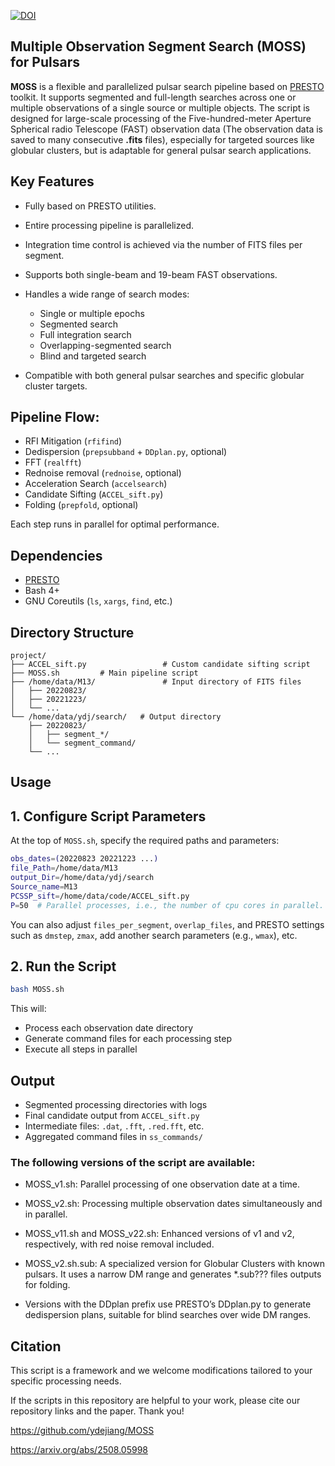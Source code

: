 [![DOI](https://zenodo.org/badge/965935150.svg)](https://doi.org/10.5281/zenodo.16784278)
## Multiple Observation Segment Search (MOSS) for Pulsars

**MOSS** is a flexible and parallelized pulsar search pipeline based on [PRESTO](https://www.cv.nrao.edu/~sransom/presto/) toolkit. It supports segmented and full-length searches across one or multiple observations of a single source or multiple objects. The script is designed for large-scale processing of the Five-hundred-meter Aperture Spherical radio Telescope (FAST) observation data (The observation data is saved to many consecutive **.fits** files), especially for targeted sources like globular clusters, but is adaptable for general pulsar search applications.

## Key Features

* Fully based on PRESTO utilities.
* Entire processing pipeline is parallelized.
* Integration time control is achieved via the number of FITS files per segment.
* Supports both single-beam and 19-beam FAST observations.
* Handles a wide range of search modes:

  * Single or multiple epochs
  * Segmented search
  * Full integration search
  * Overlapping-segmented search
  * Blind and targeted search

* Compatible with both general pulsar searches and specific globular cluster targets.

## Pipeline Flow:

* RFI Mitigation (`rfifind`)
* Dedispersion (`prepsubband` + `DDplan.py`, optional)
* FFT (`realfft`)
* Rednoise removal (`rednoise`, optional)
* Acceleration Search (`accelsearch`)
* Candidate Sifting (`ACCEL_sift.py`)
* Folding (`prepfold`, optional)

Each step runs in parallel for optimal performance.

## Dependencies
* [PRESTO](https://www.cv.nrao.edu/~sransom/presto/)
* Bash 4+
* GNU Coreutils (`ls`, `xargs`, `find`, etc.)

## Directory Structure

```
project/
├── ACCEL_sift.py                 # Custom candidate sifting script
├── MOSS.sh         # Main pipeline script
├── /home/data/M13/               # Input directory of FITS files
│   ├── 20220823/
│   ├── 20221223/
│   └── ...
└── /home/data/ydj/search/   # Output directory
    ├── 20220823/
    │   ├── segment_*/
    │   └── segment_command/
    └── ...
```

## Usage

## 1. Configure Script Parameters

At the top of `MOSS.sh`, specify the required paths and parameters:

```bash
obs_dates=(20220823 20221223 ...)
file_Path=/home/data/M13
output_Dir=/home/data/ydj/search
Source_name=M13
PCSSP_sift=/home/data/code/ACCEL_sift.py
P=50  # Parallel processes, i.e., the number of cpu cores in parallel.
```

You can also adjust `files_per_segment`, `overlap_files`, and PRESTO settings such as `dmstep`, `zmax`, add another search parameters (e.g., `wmax`), etc.

## 2. Run the Script

```bash
bash MOSS.sh
```

This will:

* Process each observation date directory
* Generate command files for each processing step
* Execute all steps in parallel

## Output

* Segmented processing directories with logs
* Final candidate output from `ACCEL_sift.py`
* Intermediate files: `.dat`, `.fft`, `.red.fft`, etc.
* Aggregated command files in `ss_commands/`

### The following versions of the script are available:

* MOSS_v1.sh: Parallel processing of one observation date at a time.

* MOSS_v2.sh: Processing multiple observation dates simultaneously and in parallel.

* MOSS_v11.sh and MOSS_v22.sh: Enhanced versions of v1 and v2, respectively, with red noise removal included.

* MOSS_v2.sh.sub: A specialized version for Globular Clusters with known pulsars. It uses a narrow DM range and generates *.sub??? files outputs for folding.

* Versions with the DDplan prefix use PRESTO’s DDplan.py to generate dedispersion plans, suitable for blind searches over wide DM ranges.

## Citation

This script is a framework and we welcome modifications tailored to your specific processing needs.

If the scripts in this repository are helpful to your work, please cite our repository links and the paper. Thank you!

https://github.com/ydejiang/MOSS

https://arxiv.org/abs/2508.05998



